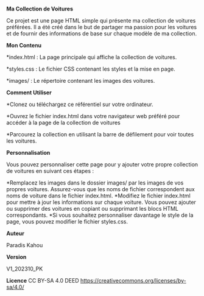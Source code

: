 **Ma Collection de Voitures** 

Ce projet est une page HTML simple qui présente ma collection de voitures préférées. Il a été créé dans le but de partager ma passion pour les voitures et de fournir des informations de base sur chaque modèle de ma collection.

**Mon Contenu**

*index.html : La page principale qui affiche la collection de voitures.

*styles.css : Le fichier CSS contenant les styles et la mise en page.

*images/ : Le répertoire contenant les images des voitures.

**Comment Utiliser**

*Clonez ou téléchargez ce référentiel sur votre ordinateur.

*Ouvrez le fichier index.html dans votre navigateur web préféré pour accéder à la page de la collection de voitures

*Parcourez la collection en utilisant la barre de défilement pour voir toutes les voitures.

**Personnalisation**

Vous pouvez personnaliser cette page pour y ajouter votre propre collection de voitures en suivant ces étapes :

*Remplacez les images dans le dossier images/ par les images de vos propres voitures. Assurez-vous que les noms de fichier correspondent aux noms de voiture dans le fichier index.html.
*Modifiez le fichier index.html pour mettre à jour les informations sur chaque voiture. Vous pouvez ajouter ou supprimer des voitures en copiant ou supprimant les blocs HTML correspondants.
*Si vous souhaitez personnaliser davantage le style de la page, vous pouvez modifier le fichier styles.css.

**Auteur**

Paradis Kahou

**Version**

V1_202310_PK

**Licence**
CC BY-SA 4.0 DEED
https://creativecommons.org/licenses/by-sa/4.0/
